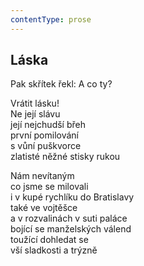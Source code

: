 ```yaml
---
contentType: prose
---
```


## Láska

Pak skřítek řekl: A co ty?

Vrátit lásku!  
Ne její slávu  
její nejchudší břeh  
první pomilování  
s vůní puškvorce  
zlatisté něžné stisky rukou

Nám nevítaným  
co jsme se milovali  
i v kupé rychlíku do Bratislavy  
také ve vojtěšce  
a v rozvalinách v suti paláce  
bojící se manželských válend  
toužící dohledat se  
vší sladkosti a trýzně
